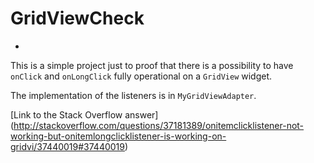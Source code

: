 # GridViewCheck
-

This is a simple project just to proof that there is a possibility to have `onClick` and `onLongClick` fully operational on a `GridView` widget.

The implementation of the listeners is in `MyGridViewAdapter`.

[Link to the Stack Overflow answer]
(http://stackoverflow.com/questions/37181389/onitemclicklistener-not-working-but-onitemlongclicklistener-is-working-on-gridvi/37440019#37440019)